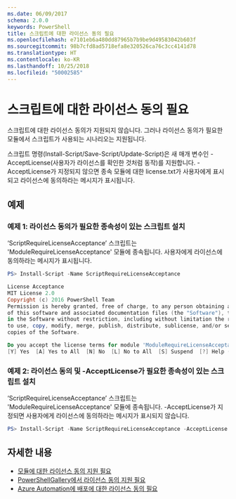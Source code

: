 ```yaml
---
ms.date: 06/09/2017
schema: 2.0.0
keywords: PowerShell
title: 스크립트에 대한 라이선스 동의 필요
ms.openlocfilehash: e7101eb6a480dd87965b7b9be9d49583042b603f
ms.sourcegitcommit: 98b7cfd8ad5718efa8e320526ca76c3cc4141d78
ms.translationtype: HT
ms.contentlocale: ko-KR
ms.lasthandoff: 10/25/2018
ms.locfileid: "50002585"
---
```

# <a name="requiring-license-acceptance-for-scripts"></a>스크립트에 대한 라이선스 동의 필요

스크립트에 대한 라이선스 동의가 지원되지 않습니다. 그러나 라이선스 동의가 필요한 모듈에서 스크립트가 사용되는 시나리오는 지원됩니다.

스크립트 명령(Install-Script/Save-Script/Update-Script)은 새 매개 변수인 -AcceptLicense(사용자가 라이선스를 확인한 것처럼 동작)를 지원합니다. -AcceptLicense가 지정되지 않으면 종속 모듈에 대한 license.txt가 사용자에게 표시되고 라이선스에 동의하라는 메시지가 표시됩니다.

## <a name="examples"></a>예제

### <a name="example-1-install-script-with-dependencies-requiring-license-acceptance"></a>예제 1: 라이선스 동의가 필요한 종속성이 있는 스크립트 설치

‘ScriptRequireLicenseAcceptance’ 스크립트는 'ModuleRequireLicenseAcceptance' 모듈에 종속됩니다. 사용자에게 라이선스에 동의하라는 메시지가 표시됩니다.

```PowerShell
PS> Install-Script -Name ScriptRequireLicenseAcceptance

License Acceptance
MIT License 2.0
Copyright (c) 2016 PowerShell Team
Permission is hereby granted, free of charge, to any person obtaining a copy
of this software and associated documentation files (the "Software"), to deal
in the Software without restriction, including without limitation the rights
to use, copy, modify, merge, publish, distribute, sublicense, and/or sell
copies of the Software.

Do you accept the license terms for module 'ModuleRequireLicenseAcceptance'.
[Y] Yes  [A] Yes to All  [N] No  [L] No to All  [S] Suspend  [?] Help (default is "N"):
```

### <a name="example-2-install-script-with-dependencies-requiring-license-acceptance-and--acceptlicense"></a>예제 2: 라이선스 동의 및 -AcceptLicense가 필요한 종속성이 있는 스크립트 설치

‘ScriptRequireLicenseAcceptance’ 스크립트는 'ModuleRequireLicenseAcceptance' 모듈에 종속됩니다. -AcceptLicense가 지정되면 사용자에게 라이선스에 동의하라는 메시지가 표시되지 않습니다.

```PowerShell
PS> Install-Script -Name ScriptRequireLicenseAcceptance -AcceptLicense
```

## <a name="more-details"></a>자세한 내용

- [모듈에 대한 라이선스 동의 지원 필요](module-license-acceptance.md)
- [PowerShellGallery에서 라이선스 동의 지원 필요](../how-to/working-with-packages/packages-that-require-license-acceptance.md)
- [Azure Automation에 배포에 대한 라이선스 동의 필요](../how-to/working-with-packages/deploy-to-azure-automation.md)
